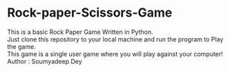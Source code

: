 # Rock-paper-Scissors-Game
This is a basic Rock Paper Game Written in Python.
<br>
Just clone this repository to your local machine and run the program to Play the game.
<br>
This game is a single user game where you will play against your computer!
Author : Soumyadeep Dey
